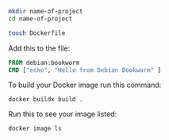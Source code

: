 
```sh
mkdir name-of-project
cd name-of-project
```

```sh
touch Dockerfile
```

Add this to the file:
```Dockerfile
FROM debian:bookworm
CMD ["echo", "Hello from Debian Bookworm" ]
```

To build your Docker image run this command:
```
docker buildx build .
```

Run this to see your image listed:
```sh
docker image ls
```
